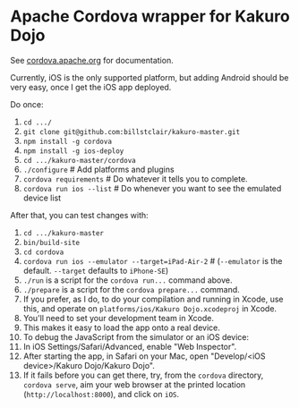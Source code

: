 # Apache Cordova wrapper for Kakuro Dojo

See [cordova.apache.org](https://cordova.apache.org/) for documentation.

Currently, iOS is the only supported platform, but adding Android should be very easy, once I get the iOS app deployed.

Do once:

1. `cd .../`
2. `git clone git@github.com:billstclair/kakuro-master.git`
3. `npm install -g cordova`
4. `npm install -g ios-deploy`
5. `cd .../kakuro-master/cordova`
6. `./configure`            # Add platforms and plugins
7. `cordova requirements`   # Do whatever it tells you to complete.
8. `cordova run ios --list` # Do whenever you want to see the emulated device list

After that, you can test changes with:

1. `cd .../kakuro-master`
2. `bin/build-site`
3. `cd cordova`
4. `cordova run ios --emulator --target=iPad-Air-2`  # (`--emulator` is the default. `--target` defaults to `iPhone-SE`)
5. `./run` is a script for the `cordova run...` command above.
6. `./prepare` is a script for the `cordova prepare...` command.
  1. If you prefer, as I do, to do your compilation and running in Xcode, use this, and operate on `platforms/ios/Kakuro Dojo.xcodeproj` in Xcode.
  2. You'll need to set your development team in Xcode.
  3. This makes it easy to load the app onto a real device.
7. To debug the JavaScript from the simulator or an iOS device:
  1. In iOS Settings/Safari/Advanced, enable "Web Inspector".
  2. After starting the app, in Safari on your Mac, open "Develop/&lt;iOS device&gt;/Kakuro Dojo/Kakuro Dojo".
  3. If it fails before you can get there, try, from the `cordova` directory, `cordova serve`, aim your web browser at the printed location (`http://localhost:8000`), and click on `iOS`.

